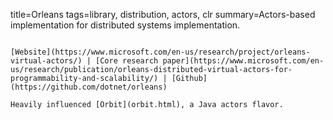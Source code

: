 title=Orleans
tags=library, distribution, actors, clr
summary=Actors-based implementation for distributed systems implementation.
~~~~~~

[Website](https://www.microsoft.com/en-us/research/project/orleans-virtual-actors/) | [Core research paper](https://www.microsoft.com/en-us/research/publication/orleans-distributed-virtual-actors-for-programmability-and-scalability/) | [Github](https://github.com/dotnet/orleans)

Heavily influenced [Orbit](orbit.html), a Java actors flavor.
